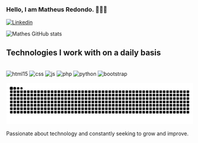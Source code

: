 ### Hello, I am Matheus Redondo. 🙋‍♂️😁

[![Linkedin](https://img.shields.io/badge/LinkedIn-0077B5?style=for-the-badge&logo=linkedin&logoColor=white)](https://www.linkedin.com/in/matheus-redondo-324a692ba/)


![Mathes GitHub stats](https://github-readme-stats.vercel.app/api?username=devMathes&show_icons=true&theme=onedark)

## Technologies I work with on a daily basis

<div style="display: inline_block"><br/>
    <img align="center" alt="html15" src="https://img.shields.io/badge/HTML5-E34F26?style=for-the-badge&logo=html5&logoColor=white">
    <img align="center" alt="css" src="https://img.shields.io/badge/CSS3-1572B6?style=for-the-badge&logo=css3&logoColor=white">
    <img align="center" alt="js" src="https://img.shields.io/badge/JavaScript-F7DF1E?style=for-the-badge&logo=javascript&logoColor=black">
    <img align="center" alt="php" src="https://img.shields.io/badge/PHP-777BB4?style=for-the-badge&logo=php&logoColor=white">
    <img align="center" alt="python" src=https://img.shields.io/badge/Python-3776AB?style=for-the-badge&logo=python&logoColor=white>
     <img align="center" alt="bootstrap" src=https://img.shields.io/badge/Bootstrap-563D7C?style=for-the-badge&logo=bootstrap&logoColor=white>
</div><br/>

<picture align="center">
  <source media="(prefers-color-scheme: dark)" srcset="https://raw.githubusercontent.com/devMathes//output/github-contribution-grid-snake-dark.svg">
  <source media="(prefers-color-scheme: light)" srcset="https://raw.githubusercontent.com/devMathes/devMathes/output/github-contribution-grid-snake-dark.svg">
  <img align="center" alt="github contribution grid snake animation" src="https://raw.githubusercontent.com/devMathes/devMathes/output/github-contribution-grid-snake.svg">
</picture>
<br><br>
Passionate about technology and constantly seeking to grow and improve.
